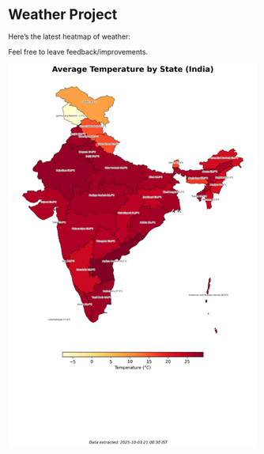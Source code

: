 # Weather Project

Here’s the latest heatmap of weather:

Feel free to leave feedback/improvements.

![India Heatmap](docs/assets/india_heatmap.png?v=DFEC19)
